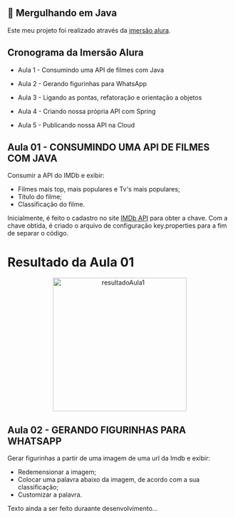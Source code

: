 ## 🤿 Mergulhando em Java

Este meu projeto foi realizado através da [imersão alura](https://www.alura.com.br/imersao-java/).

## Cronograma da Imersão Alura

* Aula 1 - Consumindo uma API de filmes com Java

* Aula 2 - Gerando figurinhas para WhatsApp

* Aula 3 - Ligando as pontas, refatoração e orientação a objetos

* Aula 4 - Criando nossa própria API com Spring

* Aula 5 - Publicando nossa API na Cloud

## Aula 01 - CONSUMINDO UMA API DE FILMES COM JAVA

Consumir a API do IMDb e exibir:

* Filmes mais top, mais populares e Tv's mais populares;
* Título do filme;
* Classificação do filme.

Inicialmente, é feito o cadastro no site [IMDb API](https://imdb-api.com/api) para obter a chave. Com a chave obtida,
é criado o arquivo de configuração key.properties para a fim de separar o código.

# Resultado da Aula 01

<p align="center"><img width="300" alt="resultadoAula1" src=""></p>

## Aula 02 -  GERANDO FIGURINHAS PARA WHATSAPP

Gerar figurinhas a partir de uma imagem de uma url da Imdb e exibir:

* Redemensionar a imagem;
* Colocar uma palavra abaixo da imagem, de acordo com a sua classificação;
* Customizar a palavra.

Texto ainda a ser feito duraante desenvolvimento...